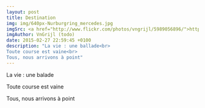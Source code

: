 ```yaml
---
layout: post
title: Destination
img: img/640px-Nurburgring_mercedes.jpg
imgSrc: <a href="http://www.flickr.com/photos/vngrijl/5989056896/">http://www.flickr.com/photos/vngrijl/5989056896/</a>
imgAuthor: VnGrijl (todo)
date: 2015-02-27 22:59:45 +0100
description: "La vie : une ballade<br>
Toute course est vaine<br>
Tous, nous arrivons à point"
---
```

La vie : une balade

Toute course est vaine

Tous, nous arrivons à point

